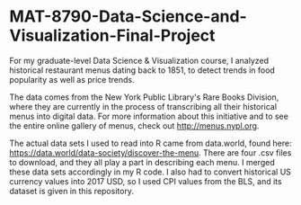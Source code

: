 # MAT-8790-Data-Science-and-Visualization-Final-Project
For my graduate-level Data Science &amp; Visualization course, I analyzed historical restaurant menus dating back to 1851, to detect trends in food popularity as well as price trends.

The data comes from the New York Public Library's Rare Books Division, where they are currently in the process of transcribing all their historical menus into digital data. For more information about this initiative and to see the entire online gallery of menus, check out http://menus.nypl.org.

The actual data sets I used to read into R came from data.world, found here: https://data.world/data-society/discover-the-menu. There are four .csv files to download, and they all play a part in describing each menu. I merged these data sets accordingly in my R code. I also had to convert historical US currency values into 2017 USD, so I used CPI values from the BLS, and its dataset is given in this repository.
